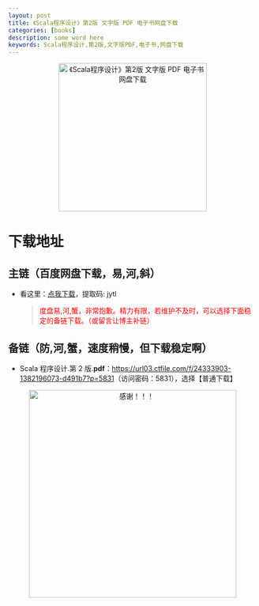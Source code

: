 ```yaml
---
layout: post
title: 《Scala程序设计》第2版 文字版 PDF 电子书网盘下载
categories: [books]
description: some word here
keywords: Scala程序设计,第2版,文字版PDF,电子书,网盘下载
---
```


<div align="center"><img src="https://pic.imgdb.cn/item/670637b0d29ded1a8c7e16c2.png" alt="《Scala程序设计》第2版 文字版 PDF 电子书网盘下载" width="300px" height="auto"></div>

# 下载地址

## 主链（百度网盘下载，易,河,斜）

- 看这里：[点我下载](https://pan.baidu.com/s/1iMXUbSbtZQZjDcqDmnWUyw?pwd=jytl)，提取码: jytl

  > <p style="color:red" >度盘易,河,蟹，非常抱歉。精力有限，若维护不及时，可以选择下面稳定的备链下载。（或留言让博主补链）</p>

## 备链（防,河,蟹，速度稍慢，但下载稳定啊）

- Scala 程序设计.第 2 版.**pdf**：<https://url03.ctfile.com/f/24333903-1382196073-d491b7?p=5831>（访问密码：5831），选择【普通下载】

<div align="center"><img src="https://pic.imgdb.cn/item/6707df6bd29ded1a8ce37031.gif" alt="感谢！！！" width="420px" height="auto"/></div>
